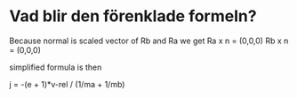 
# Vad blir den förenklade formeln?

Because normal is scaled vector of Rb and Ra we get
Ra x n = (0,0,0)
Rb x n = (0,0,0)

simplified formula is then

j = -(e + 1)*v-rel / (1/ma + 1/mb)


